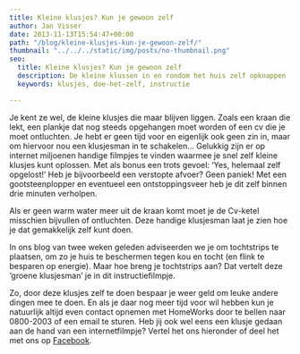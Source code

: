 ```yaml
---
title: Kleine klusjes? Kun je gewoon zelf
author: Jan Visser
date: 2013-11-13T15:54:47+00:00
path: "/blog/kleine-klusjes-kun-je-gewoon-zelf/"
thumbnail: "../../../static/img/posts/no-thumbnail.png"
seo:
  title: Kleine klusjes? Kun je gewoon zelf
  description: De kleine klussen in en rondom het huis zelf opknappen
  keywords: klusjes, doe-het-zelf, instructie

---
```

Je kent ze wel, de kleine klusjes die maar blijven liggen. Zoals een kraan die lekt, een plankje dat nog steeds opgehangen moet worden of een cv die je moet ontluchten. Je hebt er geen tijd voor en eigenlijk ook geen zin in, maar om hiervoor nou een klusjesman in te schakelen… Gelukkig zijn er op internet miljoenen handige filmpjes te vinden waarmee je snel zelf kleine klusjes kunt oplossen. Met als bonus een trots gevoel: ‘Yes, helemaal zelf opgelost!’ Heb je bijvoorbeeld een verstopte afvoer? Geen paniek! Met een gootsteenplopper en eventueel een ontstoppingsveer heb je dit zelf binnen drie minuten verholpen.

Als er geen warm water meer uit de kraan komt moet je de Cv-ketel misschien bijvullen of ontluchten. Deze handige klusjesman laat je zien hoe je dat gemakkelijk zelf kunt doen.

In ons blog van twee weken geleden adviseerden we je om tochtstrips te plaatsen, om zo je huis te beschermen tegen kou en tocht (en flink te besparen op energie). Maar hoe breng je tochtstrips aan? Dat vertelt deze ‘groene klusjesman’ je in dit instructiefilmpje.

Zo, door deze klusjes zelf te doen bespaar je weer geld om leuke andere dingen mee te doen. En als je daar nog meer tijd voor wil hebben kun je natuurlijk altijd even contact opnemen met HomeWorks door te bellen naar 0800-2003 of een email te sturen. Heb jij ook wel eens een klusje gedaan aan de hand van een internetfilmpje? Vertel het ons hieronder of deel het met ons op [Facebook](https://www.facebook.com/homeworkshulp?ref=hl "Like Home Works op Facebook").